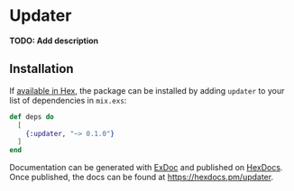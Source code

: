 # Updater

**TODO: Add description**

## Installation

If [available in Hex](https://hex.pm/docs/publish), the package can be installed
by adding `updater` to your list of dependencies in `mix.exs`:

```elixir
def deps do
  [
    {:updater, "~> 0.1.0"}
  ]
end
```

Documentation can be generated with [ExDoc](https://github.com/elixir-lang/ex_doc)
and published on [HexDocs](https://hexdocs.pm). Once published, the docs can
be found at <https://hexdocs.pm/updater>.

